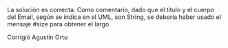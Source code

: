 La solución es correcta. Como comentario, dado que el título y el cuerpo del Email, según se indica en el UML, son String, se debería haber usado el mensaje #size para obtener el largo

Corrigió Agustín Ortu